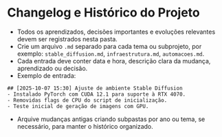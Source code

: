 # Changelog e Histórico do Projeto

- Todos os aprendizados, decisões importantes e evoluções relevantes devem ser registrados nesta pasta.
- Crie um arquivo `.md` separado para cada tema ou subprojeto, por exemplo: `stable_diffusion.md`, `infraestrutura.md`, `automacoes.md`.
- Cada entrada deve conter data e hora, descrição clara da mudança, aprendizado ou decisão.
- Exemplo de entrada:

```
## [2025-10-07 15:30] Ajuste de ambiente Stable Diffusion
- Instalado PyTorch com CUDA 12.1 para suporte à RTX 4070.
- Removidas flags de CPU do script de inicialização.
- Teste inicial de geração de imagens com GPU.
```

- Arquive mudanças antigas criando subpastas por ano ou tema, se necessário, para manter o histórico organizado.
